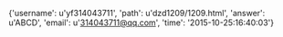 {'username': u'yf314043711', 'path': u'dzd1209/1209.html', 'answer': u'ABCD', 'email': u'314043711@qq.com', 'time': '2015-10-25:16:40:03'}